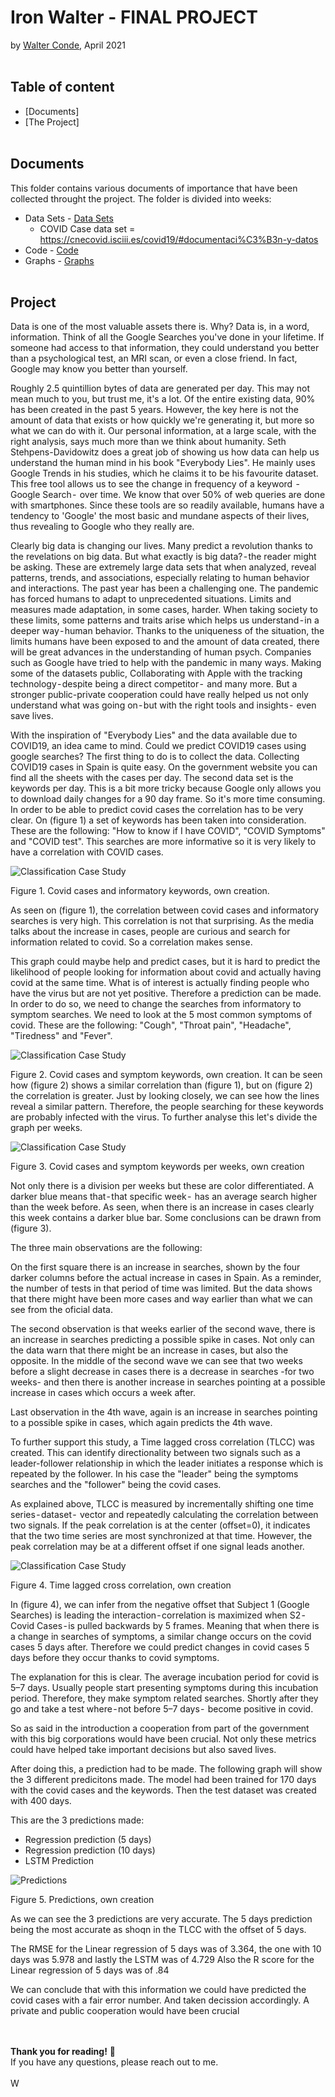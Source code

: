 # Iron Walter - FINAL PROJECT
by [Walter Conde](https://github.com/Wcondevidal), April 2021
<br/><br/>
## Table of content

- [Documents]
- [The Project]
<br/><br/>
## Documents
This folder contains various documents of importance that have been collected throught the project.
The folder is divided into weeks:
 - Data Sets - [Data Sets](https://github.com/wcondevidal/IronWalter/tree/main/Projects/Final/data_sets)
   - COVID Case data set = https://cnecovid.isciii.es/covid19/#documentaci%C3%B3n-y-datos
 - Code - [Code](https://github.com/wcondevidal/IronWalter/tree/main/Projects/Final/Code)
 - Graphs - [Graphs](https://github.com/wcondevidal/IronWalter/tree/main/Projects/Final/Graphs)
<br/><br/>
## Project

Data is one of the most valuable assets there is. Why? Data is, in a word, information. Think of all the Google Searches you've done in your lifetime. If someone had access to that information, they could understand you better than a psychological test, an MRI scan, or even a close friend. In fact, Google may know you better than yourself.

Roughly 2.5 quintillion bytes of data are generated per day. This may not mean much to you, but trust me, it's a lot. Of the entire existing data, 90% has been created in the past 5 years. However, the key here is not the amount of data that exists or how quickly we're generating it, but more so what we can do with it. Our personal information, at a large scale, with the right analysis, says much more than we think about humanity.
Seth Stehpens-Davidowitz does a great job of showing us how data can help us understand the human mind in his book "Everybody Lies". He mainly uses Google Trends in his studies, which he claims it to be his favourite dataset. This free tool allows us to see the change in frequency of a keyword  - Google Search -  over time. We know that over 50% of web queries are done with smartphones. Since these tools are so readily available, humans have a tendency to 'Google' the most basic and mundane aspects of their lives, thus revealing to Google who they really are.

Clearly big data is changing our lives. Many predict a revolution thanks to the revelations on big data. But what exactly is big data? - the reader might be asking. These are extremely large data sets that when analyzed, reveal patterns, trends, and associations, especially relating to human behavior and interactions.
The past year has been a challenging one. The pandemic has forced humans to adapt to unprecedented situations. Limits and measures made adaptation, in some cases, harder. When taking society to these limits, some patterns and traits arise which helps us understand - in a deeper way - human behavior. Thanks to the uniqueness of the situation, the limits humans have been exposed to and the amount of data created, there will be great advances in the understanding of human psych.
Companies such as Google have tried to help with the pandemic in many ways. Making some of the datasets public, Collaborating with Apple with the tracking technology - despite being a direct competitor -  and many more. But a stronger public-private cooperation could have really helped us not only understand what was going on - but with the right tools and insights -  even save lives.

With the inspiration of "Everybody Lies" and the data available due to COVID19, an idea came to mind. Could we predict COVID19 cases using google searches?
The first thing to do is to collect the data. Collecting COVID19 cases in Spain is quite easy. On the government website you can find all the sheets with the cases per day. The second data set is the keywords per day. This is a bit more tricky because Google only allows you to download daily changes for a 90 day frame. So it's more time consuming.
In order to be able to predict covid cases the correlation has to be very clear. On (figure 1) a set of keywords has been taken into consideration. These are the following: "How to know if I have COVID", "COVID Symptoms" and "COVID test". This searches are more informative so it is very likely to have a correlation with COVID cases.

![Classification Case Study](https://github.com/wcondevidal/IronWalter/blob/main/Projects/Midterm/Deliverables/Screen%20Shot%202021-07-03%20at%2000.21.29.png)

Figure 1. Covid cases and informatory keywords, own creation.

As seen on (figure 1), the correlation between covid cases and informatory searches is very high. This correlation is not that surprising. As the media talks about the increase in cases, people are curious and search for information related to covid. So a correlation makes sense.

This graph could maybe help and predict cases, but it is hard to predict the likelihood of people looking for information about covid and actually having covid at the same time. What is of interest is actually finding people who have the virus but are not yet positive. Therefore a prediction can be made.
In order to do so, we need to change the searches from informatory to symptom searches. We need to look at the 5 most common symptoms of covid. These are the following: "Cough", "Throat pain", "Headache", "Tiredness" and "Fever".

![Classification Case Study](https://github.com/wcondevidal/IronWalter/blob/main/Projects/Midterm/Deliverables/Screen%20Shot%202021-07-03%20at%2000.21.40.png)

Figure 2. Covid cases and symptom keywords, own creation.
It can be seen how (figure 2) shows a similar correlation than (figure 1), but on (figure 2) the correlation is greater. Just by looking closely, we can see how the lines reveal a similar pattern.
Therefore, the people searching for these keywords are probably infected with the virus. To further analyse this let's divide the graph per weeks.

![Classification Case Study](https://github.com/wcondevidal/IronWalter/blob/main/Projects/Midterm/Deliverables/Screen%20Shot%202021-07-03%20at%2000.21.59.png)

Figure 3. Covid cases and symptom keywords per weeks, own creation

Not only there is a division per weeks but these are color differentiated. A darker blue means that - that specific week -  has an average search higher than the week before. As seen, when there is an increase in cases clearly this week contains a darker blue bar.
Some conclusions can be drawn from (figure 3).

The three main observations are the following:

On the first square there is an increase in searches, shown by the four darker columns before the actual increase in cases in Spain. As a reminder, the number of tests in that period of time was limited. But the data shows that there might have been more cases and way earlier than what we can see from the oficial data.

The second observation is that weeks earlier of the second wave, there is an increase in searches predicting a possible spike in cases. Not only can the data warn that there might be an increase in cases, but also the opposite. In the middle of the second wave we can see that two weeks before a slight decrease in cases there is a decrease in searches -for two weeks- and then there is another increase in searches pointing at a possible increase in cases which occurs a week after.

Last observation in the 4th wave, again is an increase in searches pointing to a possible spike in cases, which again predicts the 4th wave.

To further support this study, a Time lagged cross correlation (TLCC) was created. This can identify directionality between two signals such as a leader-follower relationship in which the leader initiates a response which is repeated by the follower. In his case the "leader" being the symptoms searches and the "follower" being the covid cases.

As explained above, TLCC is measured by incrementally shifting one time series - dataset -  vector and repeatedly calculating the correlation between two signals. If the peak correlation is at the center (offset=0), it indicates that the two time series are most synchronized at that time. However, the peak correlation may be at a different offset if one signal leads another.

![Classification Case Study](https://github.com/wcondevidal/IronWalter/blob/main/Projects/Midterm/Deliverables/Screen%20Shot%202021-07-03%20at%2000.22.09.png)

Figure 4. Time lagged cross correlation, own creation

In (figure 4), we can infer from the negative offset that Subject 1 (Google Searches) is leading the interaction - correlation is maximized when S2 - Covid Cases - is pulled backwards by 5 frames. Meaning that when there is a change in searches of symptoms, a similar change occurs on the covid cases 5 days after. Therefore we could predict changes in covid cases 5 days before they occur thanks to covid symptoms.

The explanation for this is clear. The average incubation period for covid is 5–7 days. Usually people start presenting symptoms during this incubation period. Therefore, they make symptom related searches. Shortly after they go and take a test where - not before 5–7 days -  become positive in covid.

So as said in the introduction a cooperation from part of the government with this big corporations would have been crucial. Not only these metrics could have helped take important decisions but also saved lives.

After doing this, a prediction had to be made. The following graph will show the 3 different predicitons made. The model had been trained for 170 days with the covid cases and the keywords. Then the test dataset was created with 400 days. 

This are the 3 predictions made:
- Regression prediction (5 days)
- Regression prediction (10 days) 
- LSTM Prediction

![Predictions](https://github.com/wcondevidal/IronWalter/blob/main/Projects/Final/Graphs/Screen%20Shot%202021-07-29%20at%2018.02.38.png)

Figure 5. Predictions, own creation

As we can see the 3 predictions are very accurate. The 5 days prediction being the most accurate as shoqn in the TLCC with the offset of 5 days. 

The RMSE for the Linear regression of 5 days was of 3.364, the one with 10 days was 5.978 and lastly the LSTM was of 4.729
Also the R score for the Linear regression of 5 days was of .84

We can conclude that with this information we could have predicted the covid cases with a fair error number. And taken decission accordingly. A private and public cooperation would have been crucial


<br/><br/>
**Thank you for reading!** 📔 <br/>
If you have any questions, please reach out to me.<br/><br/>
W
